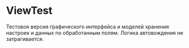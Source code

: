 # ViewTest
Тестовоя версия графического интерфейса и моделей хранения настроек и данных по обработанным полям.
Логика автовождения не затрагивается.
